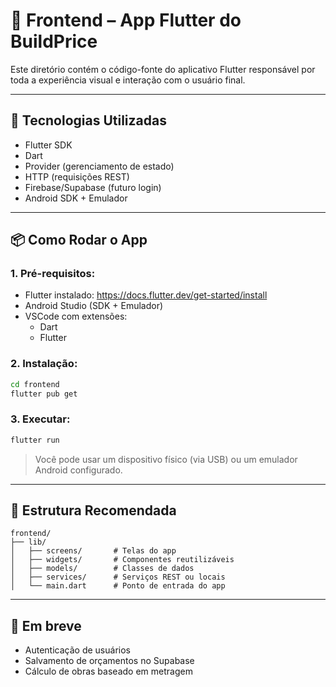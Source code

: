 # 📱 Frontend – App Flutter do BuildPrice

Este diretório contém o código-fonte do aplicativo Flutter responsável por toda a experiência visual e interação com o usuário final.

---

## 🚀 Tecnologias Utilizadas

- Flutter SDK
- Dart
- Provider (gerenciamento de estado)
- HTTP (requisições REST)
- Firebase/Supabase (futuro login)
- Android SDK + Emulador

---

## 📦 Como Rodar o App

### 1. Pré-requisitos:

- Flutter instalado: https://docs.flutter.dev/get-started/install
- Android Studio (SDK + Emulador)
- VSCode com extensões:
  - Dart
  - Flutter

### 2. Instalação:

```bash
cd frontend
flutter pub get
```

### 3. Executar:

```bash
flutter run
```

> Você pode usar um dispositivo físico (via USB) ou um emulador Android configurado.

---

## 📂 Estrutura Recomendada

```
frontend/
├── lib/
│   ├── screens/       # Telas do app
│   ├── widgets/       # Componentes reutilizáveis
│   ├── models/        # Classes de dados
│   ├── services/      # Serviços REST ou locais
│   └── main.dart      # Ponto de entrada do app
```

---

## 🧪 Em breve

- Autenticação de usuários
- Salvamento de orçamentos no Supabase
- Cálculo de obras baseado em metragem